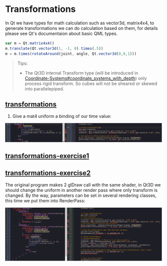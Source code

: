 Transformations
===============

In Qt we have types for math calculation such as vector3d, matrix4x4, to generate transformations we can do calculation based on them, for details please see Qt's documentaion about basic QML types.

```qml
var m = Qt.matrix4x4()
m.translate(Qt.vector3d(1, -1, 0).times(.5))
m = m.times(rotateAround(joint, angle, Qt.vector3d(0,0,1)))
```

> Tips:
>
> -	The Qt3D internal Transform type (will be introduced in [Coordinate-Systems#coordinate_systems_with_depth](Coordinate-Systems.md)) only process rigid transform. So cubes will not be sheared or skewed into parallelepiped.

[transformations](../qml/transformations.qml)
---------------------------------------------

1.	Give a mat4 uniform a binding of our time value:

![](img/transformations.0.png)

[transformations-exercise1](../qml/transformations-exercise1.qml)
-----------------------------------------------------------------

[transformations-exercise2](../qml/transformations-exercise2.qml)
-----------------------------------------------------------------

The original program makes 2 glDraw call with the same shader, in Qt3D we should change the uniform in another render pass where only transform is changed. By the way, parameters can be set in several rendering classes, this time we put them into RenderPass:

![](img/transformations-exercise2.0.png)
